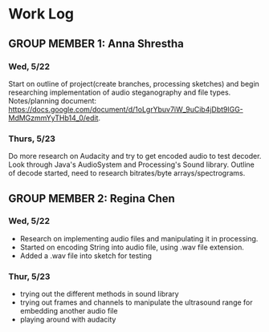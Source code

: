 # Work Log

## GROUP MEMBER 1: Anna Shrestha

### Wed, 5/22

Start on outline of project(create branches, processing sketches) and begin researching implementation of audio steganography and file types. Notes/planning document: https://docs.google.com/document/d/1oLgrYbuv7iW_9uCib4jDbt9lGG-MdMGzmmYyTHb14_0/edit.

### Thurs, 5/23

Do more research on Audacity and try to get encoded audio to test decoder. Look through Java's AudioSystem and Processing's Sound library. Outline of decode started, need to research bitrates/byte arrays/spectrograms.


## GROUP MEMBER 2: Regina Chen

### Wed, 5/22

- Research on implementing audio files and manipulating it in processing.
- Started on encoding String into audio file, using .wav file extension.
- Added a .wav file into sketch for testing

### Thur, 5/23

- trying out the different methods in sound library
- trying out frames and channels to manipulate the ultrasound range for embedding another audio file
- playing around with audacity
